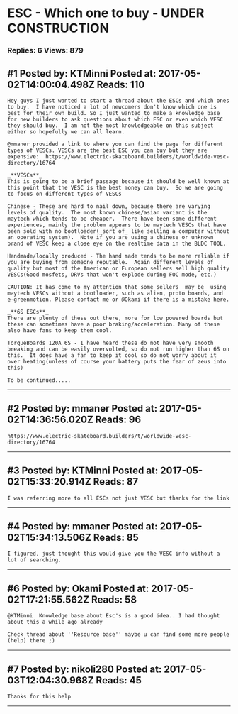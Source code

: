 # ESC - Which one to buy - UNDER CONSTRUCTION

### Replies: 6 Views: 879

## \#1 Posted by: KTMinni Posted at: 2017-05-02T14:00:04.498Z Reads: 110

```
Hey guys I just wanted to start a thread about the ESCs and which ones to buy.  I have noticed a lot of newcomers don't know which one is best for their own build. So I just wanted to make a knowledge base for new builders to ask questions about which ESC or even which VESC they should buy.  I am not the most knowledgeable on this subject either so hopefully we can all learn.

@mmaner provided a link to where you can find the page for different types of VESCs. VESCs are the best ESC you can buy but they are expensive:  https://www.electric-skateboard.builders/t/worldwide-vesc-directory/16764

_**VESCs**_
This is going to be a brief passage because it should be well known at this point that the VESC is the best money can buy.  So we are going to focus on different types of VESCs

Chinese - These are hard to nail down, because there are varying levels of quality.  The most known chinese/asian variant is the maytech which tends to be cheaper.  There have been some different experiences, mainly the problem appears to be maytech VESCs that have been sold with no bootloader(_sort of_ like selling a computer without an operating system).  Note if you are using a chinese or unknown brand of VESC keep a close eye on the realtime data in the BLDC TOOL.

Handmade/locally produced - The hand made tends to be more reliable if you are buying from someone reputable.  Again different levels of quality but most of the American or European sellers sell high quality VESCs(Good mosfets, DRVs that won't explode during FOC mode, etc.)

CAUTION: It has come to my attention that some sellers _may be_ using maytech VESCs without a bootloader, such as alien, proto boards, and e-greenmotion. Please contact me or @Okami if there is a mistake here.

_**6S ESCs**_
There are plenty of these out there, more for low powered boards but these can sometimes have a poor braking/acceleration. Many of these also have fans to keep them cool.

TorqueBoards 120A 6S - I have heard these do not have very smooth breaking and can be easily overvolted, so do not run higher than 6S on this.  It does have a fan to keep it cool so do not worry about it over heating(unless of course your battery puts the fear of zeus into this)

To be continued.....
```

---
## \#2 Posted by: mmaner Posted at: 2017-05-02T14:36:56.020Z Reads: 96

```
https://www.electric-skateboard.builders/t/worldwide-vesc-directory/16764
```

---
## \#3 Posted by: KTMinni Posted at: 2017-05-02T15:33:20.914Z Reads: 87

```
I was referring more to all ESCs not just VESC but thanks for the link
```

---
## \#4 Posted by: mmaner Posted at: 2017-05-02T15:34:13.506Z Reads: 85

```
I figured, just thought this would give you the VESC info without a lot of searching.
```

---
## \#6 Posted by: Okami Posted at: 2017-05-02T17:21:55.562Z Reads: 58

```
@KTMinni  Knowledge base about Esc's is a good idea.. I had thought about this a while ago already

Check thread about ''Resource base'' maybe u can find some more people (help) there ;)
```

---
## \#7 Posted by: nikoli280 Posted at: 2017-05-03T12:04:30.968Z Reads: 45

```
Thanks for this help
```

---
